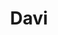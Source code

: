 ---
title: Davi
artigo: o
picture: /images/d/Davi.jpg
background: /images/fundos/Estrelas.jpg
style: style-vermelho1
description: Nome bíblico, Davi tem...
full-description: Nome bíblico, Davi tem origem no hebraico e quer dizer aquele que é querido, amado, o preferido. Denota pessoas que se fazem bem quistas pelos outros com facilidade, qualidade que as destacam. Ter um Davizinho em casa pode até causar um certo ciúmes dos irmãos, mas quem não gostaria de ter uma doçura assim, hein?!
---